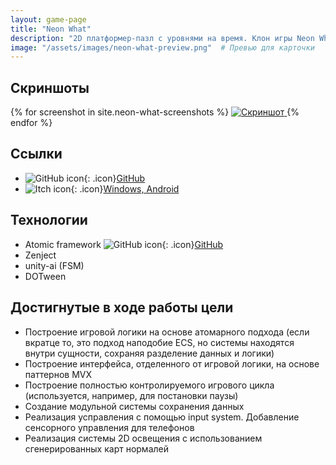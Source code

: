 ```yaml
---
layout: game-page
title: "Neon What"
description: "2D платформер-пазл с уровнями на время. Клон игры Neon White"
image: "/assets/images/neon-what-preview.png"  # Превью для карточки
---
```


## Скриншоты
 <div class="gallery">
<!--  <a href="{{ '/assets/images/background.jpg' | relative_url }}" data-lightbox="gallery" data-title="Описание1">
        <img src="{{ '/assets/images/background.jpg' | relative_url }}" alt="Описание1" class="project-image">
    </a>
    <a href="{{ '/assets/images/background.jpg' | relative_url }}" data-lightbox="gallery" data-title="Описание2">
        <img src="{{ '/assets/images/background.jpg' | relative_url }}" alt="Описание2" class="project-image">
    </a>
    <a href="{{ '/assets/images/background.jpg' | relative_url }}" data-lightbox="gallery" data-title="Описание3">
        <img src="{{ '/assets/images/background.jpg' | relative_url }}" alt="Описание3" class="project-image">
    </a> -->
    {% for screenshot in site.neon-what-screenshots %}
  <a href="{{ screenshot.image | relative_url }}" data-lightbox="gallery" data-title="Скриншот">
        <img src="{{ screenshot.image | relative_url }}" alt="Скриншот" class="project-image">
    </a>
{% endfor %}
</div> 

<script src="https://cdnjs.cloudflare.com/ajax/libs/lightbox2/2.11.3/js/lightbox-plus-jquery.min.js"></script>
<script>
    // Инициализация с настройками
    lightbox.option({
        'resizeDuration': 200,
        'wrapAround': true,
        'fadeDuration': 200,
        'disableScrolling': false,
        'fitImagesInViewport': false,
        'maxWidth': 1280,
        'maxHeight': 720,
        'positionFromTop': 100
    })
</script>

## Ссылки  
- ![GitHub icon](https://github.githubassets.com/favicons/favicon.svg){: .icon}[GitHub](https://github.com/furyohfury/Otus_Homework/tree/Project)
- ![Itch icon](https://static.itch.io/images/itchio-textless-black.svg){: .icon}[Windows, Android](https://furyohfury.itch.io/neon-what)

## Технологии  
- Atomic framework ![GitHub icon](https://github.githubassets.com/favicons/favicon.svg){: .icon}[GitHub](https://github.com/StarKRE22/Atomic)
- Zenject
- unity-ai (FSM)
- DOTween

## Достигнутые в ходе работы цели
- Построение игровой логики на основе атомарного подхода (если вкратце то, это подход наподобие ECS, но системы находятся внутри сущности, сохраняя разделение данных и логики)
- Построение интерфейса, отделенного от игровой логики, на основе паттернов MVX
- Построение полностью контролируемого игрового цикла (используется, например, для постановки паузы)
- Создание модульной системы сохранения данных
- Реализация усправления с помощью input system. Добавление сенсорного управления для телефонов
- Реализация системы 2D освещения с использованием сгенерированных карт нормалей